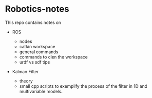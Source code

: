# Robotics-notes

This repo contains notes on

* ROS
  * nodes
  * catkin workspace
  * general commands
  * commands to clen the workspace
  * urdf vs sdf tips

* Kalman Filter
  * theory
  * small cpp scripts to exemplify the process of the filter in 1D and multivariable models.
